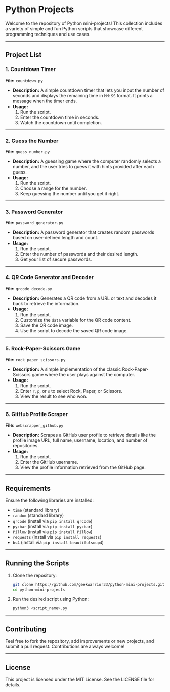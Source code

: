 # Python Projects

Welcome to the repository of Python mini-projects! This collection includes a variety of simple and fun Python scripts that showcase different programming techniques and use cases.

---

## Project List

### 1. Countdown Timer
**File:** `countdown.py`
- **Description:** A simple countdown timer that lets you input the number of seconds and displays the remaining time in `MM:SS` format. It prints a message when the timer ends.
- **Usage:**
  1. Run the script.
  2. Enter the countdown time in seconds.
  3. Watch the countdown until completion.

---

### 2. Guess the Number
**File:** `guess_number.py`
- **Description:** A guessing game where the computer randomly selects a number, and the user tries to guess it with hints provided after each guess.
- **Usage:**
  1. Run the script.
  2. Choose a range for the number.
  3. Keep guessing the number until you get it right.

---

### 3. Password Generator
**File:** `password_generator.py`
- **Description:** A password generator that creates random passwords based on user-defined length and count.
- **Usage:**
  1. Run the script.
  2. Enter the number of passwords and their desired length.
  3. Get your list of secure passwords.

---

### 4. QR Code Generator and Decoder
**File:** `qrcode_decode.py`
- **Description:** Generates a QR code from a URL or text and decodes it back to retrieve the information.
- **Usage:**
  1. Run the script.
  2. Customize the `data` variable for the QR code content.
  3. Save the QR code image.
  4. Use the script to decode the saved QR code image.

---

### 5. Rock-Paper-Scissors Game
**File:** `rock_paper_scissors.py`
- **Description:** A simple implementation of the classic Rock-Paper-Scissors game where the user plays against the computer.
- **Usage:**
  1. Run the script.
  2. Enter `r`, `p`, or `s` to select Rock, Paper, or Scissors.
  3. View the result to see who won.

---

### 6. GitHub Profile Scraper
**File:** `webscrapper_github.py`
- **Description:** Scrapes a GitHub user profile to retrieve details like the profile image URL, full name, username, location, and number of repositories.
- **Usage:**
  1. Run the script.
  2. Enter the GitHub username.
  3. View the profile information retrieved from the GitHub page.

---

## Requirements
Ensure the following libraries are installed:
- `time` (standard library)
- `random` (standard library)
- `qrcode` (install via `pip install qrcode`)
- `pyzbar` (install via `pip install pyzbar`)
- `Pillow` (install via `pip install Pillow`)
- `requests` (install via `pip install requests`)
- `bs4` (install via `pip install beautifulsoup4`)

---

## Running the Scripts
1. Clone the repository:
   ```bash
   git clone https://github.com/geekwarrior33/python-mini-projects.git
   cd python-mini-projects
   ```
2. Run the desired script using Python:
   ```bash
   python3 <script_name>.py
   ```

---

## Contributing
Feel free to fork the repository, add improvements or new projects, and submit a pull request. Contributions are always welcome!

---

## License
This project is licensed under the MIT License. See the LICENSE file for details.



